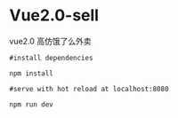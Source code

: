 # Vue2.0-sell
vue2.0 高仿饿了么外卖

```
#install dependencies

npm install

#serve with hot reload at localhost:8080

npm run dev
```
